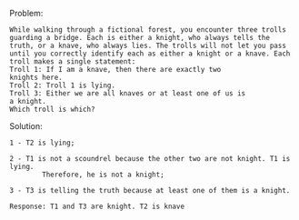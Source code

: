 Problem:

	While walking through a fictional forest, you encounter three trolls
	guarding a bridge. Each is either a knight, who always tells the
	truth, or a knave, who always lies. The trolls will not let you pass
	until you correctly identify each as either a knight or a knave. Each
	troll makes a single statement:
	Troll 1: If I am a knave, then there are exactly two
	knights here.
	Troll 2: Troll 1 is lying.
	Troll 3: Either we are all knaves or at least one of us is
	a knight.
	Which troll is which?

Solution:

	1 - T2 is lying;

	2 - T1 is not a scoundrel because the other two are not knight. T1 is lying. 
			Therefore, he is not a knight;

	3 - T3 is telling the truth because at least one of them is a knight.

	Response: T1 and T3 are knight. T2 is knave